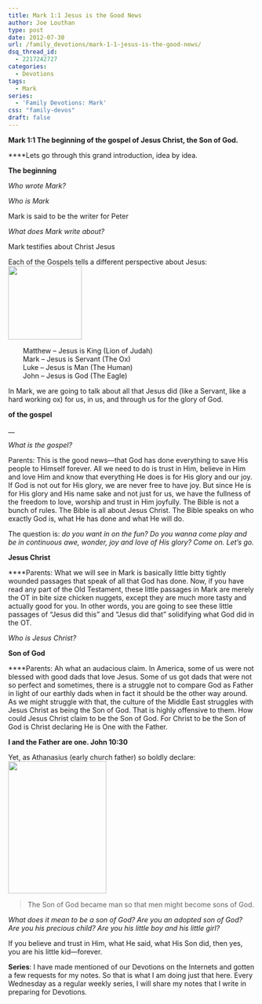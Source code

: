 ```yaml
---
title: Mark 1:1 Jesus is the Good News
author: Joe Louthan
type: post
date: 2012-07-30
url: /family_devotions/mark-1-1-jesus-is-the-good-news/
dsq_thread_id:
  - 2217242727
categories:
  - Devotions
tags:
  - Mark
series:
  - 'Family Devotions: Mark'
css: "family-devos"
draft: false
---
```

**Mark 1:1 The beginning of the gospel of Jesus Christ, the Son of God.**

****Lets go through this grand introduction, idea by idea.

**The beginning**

_Who wrote Mark?_

_Who is Mark_
  
Mark is said to be the writer for Peter

_What does Mark write about?_
  
Mark testifies about Christ Jesus

Each of the Gospels tells a different perspective about Jesus:[<img class="alignright size-thumbnail wp-image-124" title="Muskoxen (Ovibos muschatus)" src="https://i2.wp.com/theologic.us/wp-content/uploads/2012/07/Ox-8.jpg?resize=150%2C150" alt="" width="150" height="150" srcset="https://i2.wp.com/theologic.us/wp-content/uploads/2012/07/Ox-8.jpg?resize=150%2C150 150w, https://i2.wp.com/theologic.us/wp-content/uploads/2012/07/Ox-8.jpg?zoom=2&resize=150%2C150 300w, https://i2.wp.com/theologic.us/wp-content/uploads/2012/07/Ox-8.jpg?zoom=3&resize=150%2C150 450w" sizes="(max-width: 150px) 100vw, 150px" data-recalc-dims="1" />][1]

<p style="padding-left: 30px;">
  Matthew &#8211; Jesus is King (Lion of Judah)<br /> Mark &#8211; Jesus is Servant (The Ox)<br /> Luke &#8211; Jesus is Man (The Human)<br /> John &#8211; Jesus is God (The Eagle)
</p>

In Mark, we are going to talk about all that Jesus did (like a Servant, like a hard working ox) for us, in us, and through us for the glory of God.

**of the gospel**
  
__

_What is the gospel?_
  
Parents: This is the good news—that God has done everything to save His people to Himself forever. All we need to do is trust in Him, believe in Him and love Him and know that everything He does is for His glory and our joy. If God is not out for His glory, we are never free to have joy. But since He is for His glory and His name sake and not just for us, we have the fullness of the freedom to love, worship and trust in Him joyfully. The Bible is not a bunch of rules. The Bible is all about Jesus Christ. The Bible speaks on who exactly God is, what He has done and what He will do.

The question is: _do you want in on the fun? Do you wanna come play and be in continuous awe, wonder, joy and love of His glory? Come on. Let&#8217;s go._

**Jesus Christ**

****Parents: What we will see in Mark is basically little bitty tightly wounded passages that speak of all that God has done. Now, if you have read any part of the Old Testament, these little passages in Mark are merely the OT in bite size chicken nuggets, except they are much more tasty and actually good for you. In other words, you are going to see these little passages of &#8220;Jesus did this&#8221; and &#8220;Jesus did that&#8221; solidifying what God did in the OT.

_Who is Jesus Christ?_

**Son of God**

****Parents: Ah what an audacious claim. In America, some of us were not blessed with good dads that love Jesus. Some of us got dads that were not so perfect and sometimes, there is a struggle not to compare God as Father in light of our earthly dads when in fact it should be the other way around. As we might struggle with that, the culture of the Middle East struggles with Jesus Christ as being the Son of God. That is highly offensive to them. How could Jesus Christ claim to be the Son of God. For Christ to be the Son of God is Christ declaring He is One with the Father.

**I and the Father are one. John 10:30**

Yet, as Athanasius (early church father) so boldly declare:[<img class="alignright size-full wp-image-125" title="athanasius" src="https://i2.wp.com/theologic.us/wp-content/uploads/2012/07/athanasius.jpg?resize=200%2C269" alt="" width="200" height="269" data-recalc-dims="1" />][2]

> The Son of God became man so that men might become sons of God.

_What does it mean to be a son of God? Are you an adopted son of God? Are you his precious child? Are you his little boy and his little girl?_

If you believe and trust in Him, what He said, what His Son did, then yes, you are his little kid—forever.

**Series**: I have made mentioned of our Devotions on the Internets and gotten a few requests for my notes. So that is what I am doing just that here. Every Wednesday as a regular weekly series, I will share my notes that I write in preparing for Devotions.

 [1]: https://i2.wp.com/theologic.us/wp-content/uploads/2012/07/Ox-8.jpg
 [2]: https://i2.wp.com/theologic.us/wp-content/uploads/2012/07/athanasius.jpg